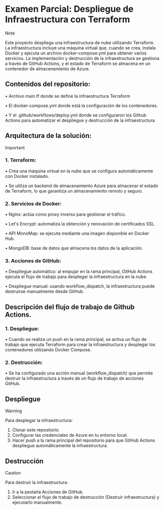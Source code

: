 # Examen Parcial: Despliegue de Infraestructura con Terraform
> [!NOTE]
Este proyecto despliega una infraestructura de nube utilizando Terraform. La infraestructura incluye una máquina virtual que, cuando se crea, instala Docker y ejecuta un archivo docker-compose.yml para obtener varios servicios. La implementación y destrucción de la infraestructura se gestiona a través de GitHub Actions, y el estado de Terraform se almacena en un contenedor de almacenamiento de Azure.


## Contenidos del repositorio:

•	Archivo main.tf donde se define la infraestructura Terraform

•	El docker-compose.yml donde está la configuración de los contenedores.

•	Y  el  .github/workflows/deploy.yml donde se configuraron los Github Actions para automatizar el despliegue y destrucción de la infraestructura 

## Arquitectura de la solución:
> [!IMPORTANT]
> ### 1.	Terraform:
> 
> •	Crea una máquina virtual en la nube que se configura automáticamente con Docker instalado.
> 
> •	Se utiliza un backend de almacenamiento Azure para almacenar el estado de Terraform, lo que garantiza un almacenamiento remoto y seguro.
>
> ### 2.	Servicios de Docker:
> 
> •	Nginx: actúa como proxy inverso para gestionar el tráfico.
>
> •	Let's Encrypt: automatiza la obtención y renovación de certificados SSL.
> 
> •	API MonoMap: se ejecuta mediante una imagen disponible en Docker Hub.
>
> •	MongoDB: base de datos que almacena los datos de la aplicación.
>
> ### 3.	Acciones de GitHub:
>•	Despliegue automático: al empujar en la rama principal, GitHub Actions ejecuta el flujo de trabajo para desplegar la infraestructura en la nube.
>
>•	Despliegue manual: usando workflow_dispatch, la infraestructura puede destruirse manualmente desde GitHub.

## Descripción del flujo de trabajo de Github Actions.
### 1.	Despliegue:
   
•	Cuando se realiza un push en la rama principal, se activa un flujo de trabajo que ejecuta Terraform para crear la infraestructura y desplegar los contenedores utilizando Docker Compose.

### 2.	Destrucción:
   
•	Se ha configurado una acción manual (workflow_dispatch) que permite destruir la infraestructura a través de un flujo de trabajo de acciones GitHub.

## Despliegue
> [!WARNING]
> Para desplegar la infraestructura:
> 1.	Clonar este repositorio.
> 2.	Configurar las credenciales de Azure en tu entorno local.
> 3.	Hacer push a la rama principal del repositorio para que GitHub Actions despliegue automáticamente la infraestructura.

## Destrucción
> [!CAUTION]
> Para destruir la infraestructura:
> 1.	Ir a la pestaña Acciones de GitHub.
> 2.	Seleccionar el flujo de trabajo de destrucción (Destruir infraestructura) y ejecutarlo manualmente.


